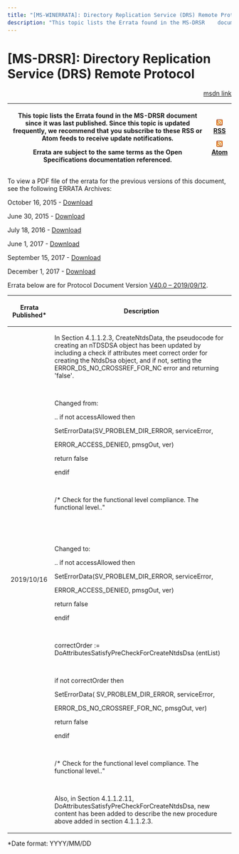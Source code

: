 ```yaml
---
title: "[MS-WINERRATA]: Directory Replication Service (DRS) Remote Protocol"
description: "This topic lists the Errata found in the MS-DRSR    document since it was last published. Since this topic is updated    frequently, we recommend"
---
```


# [MS-DRSR]: Directory Replication Service (DRS) Remote Protocol

<p align="right"><a href="https://msdn.microsoft.com/en-us/library/bbbc47b4-79dd-48b7-858f-89d9024fcf32">msdn link</a></p>
<p> </p>

<table>
 <thead>
  <tr>
   <th>
   <p>This topic lists the Errata found in the MS-DRSR
   document since it was last published. Since this topic is updated
   frequently, we recommend that you subscribe to these RSS or Atom feeds to
   receive update notifications.</p>
   <p>Errata are subject to the same terms as the
   Open Specifications documentation referenced.</p>
   </th>
   <th>
   <p><img id="Picture 131" src="ms-winerrata_files/image001.png"><a href="http://blogs.msdn.com/b/protocol_content_errata/rss.aspx">RSS</a> </p>
   <p><img id="Picture 130" src="ms-winerrata_files/image001.png"><a href="http://blogs.msdn.com/b/protocol_content_errata/atom.aspx">Atom</a> </p>
   </th>
  </tr>
 </thead>
</table>

<p>To view a PDF file of the errata for the previous versions
of this document, see the following ERRATA Archives:</p>

<p>October 16, 2015 - <a href="http://go.microsoft.com/fwlink/?LinkID=690377">Download</a></p>

<p>June 30, 2015 - <a href="http://go.microsoft.com/fwlink/?LinkId=617579">Download</a></p>

<p>July 18, 2016 - <a href="http://go.microsoft.com/fwlink/?LinkId=822549">Download</a></p>

<p>June 1, 2017 - <a href="https://winprotocoldoc.blob.core.windows.net/productionwindowsarchives/MS-WINERRATA/%5bMS-WINERRATA%5d-170601.pdf">Download</a></p>

<p>September 15, 2017 - <a href="https://winprotocoldoc.blob.core.windows.net/productionwindowsarchives/MS-WINERRATA/%5bMS-WINERRATA%5d-170915.pdf">Download</a><span> </span></p>

<p>December 1, 2017 - <a href="https://winprotocoldoc.blob.core.windows.net/productionwindowsarchives/MS-WINERRATA/%5bMS-WINERRATA%5d-171201.pdf">Download</a></p>

<p>Errata below are for Protocol Document Version <a href="https://docs.microsoft.com/en-us/openspecs/windows_protocols/ms-drsr/f977faaa-673e-4f66-b9bf-48c640241d47">V40.0
– 2019/09/12</a>.</p>

<table>
 <thead>
  <tr>
   <th>
   <p>Errata Published*</p>
   </th>
   <th>
   <p>Description</p>
   </th>
  </tr>
 </thead>
 <tr>
  <td>
  <p>2019/10/16</p>
  </td>
  <td>
  <p>In Section 4.1.1.2.3, CreateNtdsData&#8203;, the
  pseudocode for creating an nTDSDSA object has been updated by including a
  check if attributes meet correct order for creating the NtdsDsa object, and
  if not, setting the ERROR_DS_NO_CROSSREF_FOR_NC error and returning
  'false'.&#8203;</p>
  <p>&#8203;</p>
  <p>Changed from: </p>
  <p> </p>
  <p>.. if not accessAllowed then&#8203;</p>
  <p>    SetErrorData(SV_PROBLEM_DIR_ERROR,
  serviceError,&#8203;</p>
  <p>    ERROR_ACCESS_DENIED, pmsgOut,
  ver)&#8203;</p>
  <p>    return false&#8203;</p>
  <p>    endif&#8203;</p>
  <p>&#8203;</p>
  <p> /* Check for the functional level compliance.
  The functional level..&quot;&#8203;</p>
  <p>&#8203;</p>
  <p>&#8203;</p>
  <p>Changed to:</p>
  <p>.. if not accessAllowed then&#8203;</p>
  <p>   SetErrorData(SV_PROBLEM_DIR_ERROR,
  serviceError,&#8203;</p>
  <p>   ERROR_ACCESS_DENIED, pmsgOut, ver)&#8203;</p>
  <p>   return false&#8203;</p>
  <p>   endif&#8203;</p>
  <p>&#8203;</p>
  <p>correctOrder :=
  DoAttributesSatisfyPreCheckForCreateNtdsDsa (entList)&#8203;</p>
  <p>&#8203;</p>
  <p>if not correctOrder then&#8203;</p>
  <p>  SetErrorData( SV_PROBLEM_DIR_ERROR,
  serviceError, &#8203;</p>
  <p>    ERROR_DS_NO_CROSSREF_FOR_NC, pmsgOut,
  ver)&#8203;</p>
  <p>  return false&#8203;</p>
  <p>endif&#8203;</p>
  <p>&#8203;</p>
  <p>/* Check for the functional level compliance. The
  functional level..&quot;&#8203;</p>
  <p>&#8203;</p>
  <p>&#8203;Also, in Section 4.1.1.2.11,
   DoAttributesSatisfyPreCheckForCreateNtdsDsa&#8203;, new content has
  been added to describe the new procedure above added in section 4.1.1.2.3.</p>
  </td>
 </tr>
</table>

<p>*Date format: YYYY/MM/DD</p>


                
